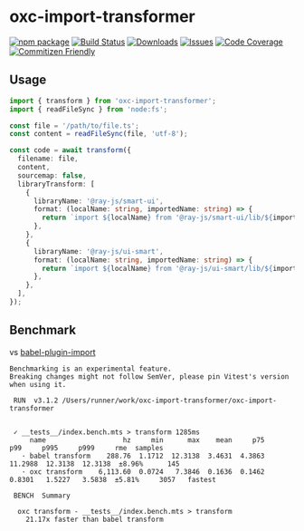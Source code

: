 # oxc-import-transformer

[![npm package][npm-img]][npm-url]
[![Build Status][build-img]][build-url]
[![Downloads][downloads-img]][downloads-url]
[![Issues][issues-img]][issues-url]
[![Code Coverage][codecov-img]][codecov-url]
[![Commitizen Friendly][commitizen-img]][commitizen-url]

[build-img]: https://github.com/noyobo/oxc-import-transformer/actions/workflows/ci.yml/badge.svg
[build-url]: https://github.com/noyobo/oxc-import-transformer/actions/workflows/ci.yml
[downloads-img]: https://img.shields.io/npm/dt/oxc-import-transformer
[downloads-url]: https://www.npmtrends.com/oxc-import-transformer
[npm-img]: https://img.shields.io/npm/v/oxc-import-transformer
[npm-url]: https://www.npmjs.com/package/oxc-import-transformer
[issues-img]: https://img.shields.io/github/issues/noyobo/oxc-import-transformer
[issues-url]: https://github.com/noyobo/oxc-import-transformer/issues
[codecov-img]: https://codecov.io/gh/noyobo/oxc-import-transformer/branch/main/graph/badge.svg
[codecov-url]: https://codecov.io/gh/noyobo/oxc-import-transformer
[commitizen-img]: https://img.shields.io/badge/commitizen-friendly-brightgreen.svg
[commitizen-url]: http://commitizen.github.io/cz-cli/

## Usage

```ts
import { transform } from 'oxc-import-transformer';
import { readFileSync } from 'node:fs';

const file = '/path/to/file.ts';
const content = readFileSync(file, 'utf-8');

const code = await transform({
  filename: file,
  content,
  sourcemap: false,
  libraryTransform: [
    {
      libraryName: '@ray-js/smart-ui',
      format: (localName: string, importedName: string) => {
        return `import ${localName} from '@ray-js/smart-ui/lib/${importedName}';`;
      },
    },
    {
      libraryName: '@ray-js/ui-smart',
      format: (localName: string, importedName: string) => {
        return `import ${localName} from '@ray-js/ui-smart/lib/${importedName}';`;
      },
    },
  ],
});
```

## Benchmark

vs [babel-plugin-import](https://www.npmjs.com/package/babel-plugin-import)

```
Benchmarking is an experimental feature.
Breaking changes might not follow SemVer, please pin Vitest's version when using it.

 RUN  v3.1.2 /Users/runner/work/oxc-import-transformer/oxc-import-transformer


 ✓ __tests__/index.bench.mts > transform 1285ms
     name                   hz     min      max    mean     p75      p99     p995     p999     rme  samples
   · babel transform    288.76  1.1712  12.3138  3.4631  4.3863  11.2988  12.3138  12.3138  ±8.96%      145
   · oxc transform    6,113.60  0.0724   7.3846  0.1636  0.1462   0.8301   1.5227   3.5838  ±5.81%     3057   fastest

 BENCH  Summary

  oxc transform - __tests__/index.bench.mts > transform
    21.17x faster than babel transform
```
